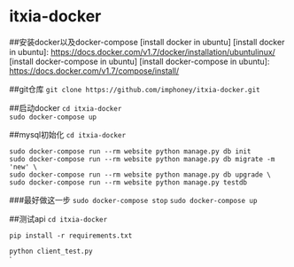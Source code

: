 # itxia-docker
##安装docker以及docker-compose
[install docker in ubuntu]
[install docker in ubuntu]: https://docs.docker.com/v1.7/docker/installation/ubuntulinux/
[install docker-compose in ubuntu]
[install docker-compose in ubuntu]: https://docs.docker.com/v1.7/compose/install/

##git仓库
`git clone https://github.com/imphoney/itxia-docker.git`

##启动docker
`cd itxia-docker`  
`sudo docker-compose up ` 

##mysql初始化
`cd itxia-docker`
```
sudo docker-compose run --rm website python manage.py db init
sudo docker-compose run --rm website python manage.py db migrate -m 'new' \
sudo docker-compose run --rm website python manage.py db upgrade \
sudo docker-compose run --rm website python manage.py testdb 
```

###最好做这一步
`sudo docker-compose stop` 
`sudo docker-compose up` 

##测试api
`cd itxia-docker`  

`pip install -r requirements.txt`  

`python client_test.py`  
`

